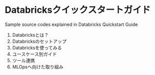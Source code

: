 # Databricksクイックスタートガイド
Sample source codes explained in Databricks Quickstart Guide

1. Databricksとは？
1. Databricksのセットアップ
1. Databricksを使ってみる
1. ユースケース別ガイド
1. ツール連携
1. MLOpsへ向けた取り組み
